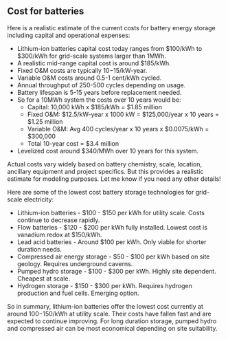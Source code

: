 
## Cost for batteries


Here is a realistic estimate of the current costs for battery energy storage including capital and operational expenses:



* Lithium-ion batteries capital cost today ranges from $100/kWh to $300/kWh for grid-scale systems larger than 1MWh.
* A realistic mid-range capital cost is around $185/kWh.
* Fixed O&M costs are typically $10-$15/kW-year.
* Variable O&M costs around 0.5-1 cent/kWh cycled.
* Annual throughput of 250-500 cycles depending on usage.
* Battery lifespan is 5-15 years before replacement needed.
* So for a 10MWh system the costs over 10 years would be:
    * Capital: 10,000 kWh x $185/kWh = $1.85 million
    * Fixed O&M: $12.5/kW-year x 1000 kW = $125,000/year x 10 years = $1.25 million
    * Variable O&M: Avg 400 cycles/year x 10 years x $0.0075/kWh = $300,000
    * Total 10-year cost = $3.4 million
* Levelized cost around $340/MWh over 10 years for this system.

Actual costs vary widely based on battery chemistry, scale, location, ancillary equipment and project specifics. But this provides a realistic estimate for modeling purposes. Let me know if you need any other details!

Here are some of the lowest cost battery storage technologies for grid-scale electricity:



* Lithium-ion batteries - $100 - $150 per kWh for utility scale. Costs continue to decrease rapidly.
* Flow batteries - $120 - $200 per kWh fully installed. Lowest cost is vanadium redox at $150/kWh.
* Lead acid batteries - Around $100 per kWh. Only viable for shorter duration needs.
* Compressed air energy storage - $50 - $100 per kWh based on site geology. Requires underground caverns.
* Pumped hydro storage - $100 - $300 per kWh. Highly site dependent. Cheapest at scale.
* Hydrogen storage - $150 - $300 per kWh. Requires hydrogen production and fuel cells. Emerging option.

So in summary, lithium-ion batteries offer the lowest cost currently at around $100-$150/kWh at utility scale. Their costs have fallen fast and are expected to continue improving. For long duration storage, pumped hydro and compressed air can be most economical depending on site suitability.

